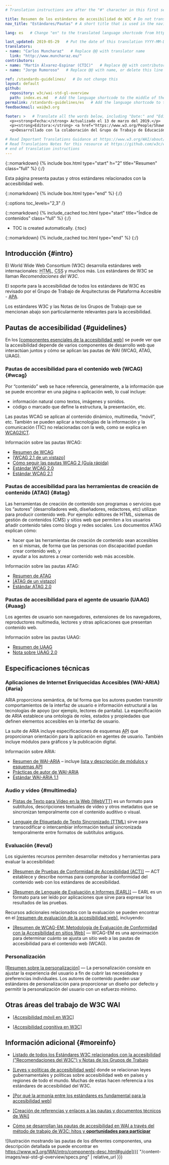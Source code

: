 ```yaml
---
# Translation instructions are after the "#" character in this first section. They are comments that do not show up in the web page. You do not need to translate the instructions after #.

title: Resumen de los estándares de accesibilidad de W3C # Do not translate "title:". Do translate the text after "title:".
nav_title: "Estándares/Pautas" # A short title that is used in the navigation

lang: es   # Change "en" to the translated language shortcode from https://www.iana.org/assignments/language-subtag-registry/language-subtag-registry

last_updated: 2019-05-29   # Put the date of this translation YYYY-MM-DD (with month in the middle)
translators: 
- name: "Carlos Muncharaz"   # Replace @@ with translator name
  link: "http://www.muncharaz.eu/"
contributors:
- name: "Martín Álvarez-Espinar (CTIC)"   # Replace @@ with contributor name, or delete this line if none
- name: "Jorge Rumoroso"   # Replace @@ with name, or delete this line if not multiple contributors

ref: /standards-guidelines/   # Do not change this
layout: default
github:
  repository: w3c/wai-std-gl-overview
  path: index.es.md   # Add the language shortcode to the middle of the filename, for example index.fr.md
permalink: /standards-guidelines/es   # Add the language shortcode to the end; for example /standards-guidelines/fr
feedbackmail: wai@w3.org

footer: >   # Translate all the words below, including "Date:" and "Editor:". Do not change these dates.
  <p><strong>Fecha:</strong> Actualizado el 13 de marzo del 2019.</p>
  <p><strong>Editora:</strong> <a href="https://www.w3.org/People/Shawn/">Shawn Lawton Henry</a>.</p>
  <p>Desarrollado con la colaboración del Grupo de Trabajo de Educación y Difusión (<a href="https://www.w3.org/WAI/EO/">EOWG</a>).</p>

# Read Important Translations Guidance at https://www.w3.org/WAI/about/translating/#important
# Read Translations Notes for this resource at https://github.com/w3c/wai-std-gl-overview/blob/master/README.md
# end of translation instructions
---
```



{::nomarkdown}
{% include box.html type="start" h="2" title="Resumen" class="full" %}
{:/}

Esta página presenta pautas y otros estándares relacionados con la accesibilidad web.

{::nomarkdown}
{% include box.html type="end" %}
{:/}


{::options toc_levels="2,3" /}

{::nomarkdown}
{% include_cached toc.html type="start" title="Índice de contenidos" class="full" %}
{:/}

-   TOC is created automatically.
{:toc}

{::nomarkdown}
{% include_cached toc.html type="end" %}
{:/}

## Introducción {#intro}

El World Wide Web Consortium (W3C) desarrolla estándares web internacionales: <abbr title="Hypertext Markup Language">HTML</abbr>, <abbr title="Cascading Style Sheets">CSS</abbr> y muchos más. Los estándares de W3C se llaman <dfn>Recomendaciones del W3C</dfn>.
 
El soporte para la accesibilidad de todos los estándares de W3C es revisado por el Grupo de Trabajo de Arquitecturas de Plataforma Accesible - [APA](/about/groups/apawg/).
 
Los estándares W3C y las Notas de los Grupos de Trabajo que se mencionan abajo son particularmente relevantes para la accesibilidad.

## Pautas de accesibilidad {#guidelines}

En los [[componentes esenciales de la accesibilidad web]](/fundamentals/components/) se puede ver que la accesibilidad depende de varios componentes de desarrollo web que interactúan juntos y cómo se aplican las pautas de WAI (WCAG, ATAG, UAAG).

### Pautas de accesibilidad para el contenido web (WCAG) {#wcag}

Por “contenido” web se hace referencia, generalmente, a la información que se puede encontrar en una página o aplicación web, lo cual incluye:
 
* información natural como textos, imágenes y sonidos.
* código o marcado que define la estructura, la presentación, etc.
 
Las pautas WCAG se aplican al contenido dinámico, multimedia, “móvil”, etc. También se pueden aplicar a tecnologías de la información y la comunicación (TIC) no relacionadas con la web, como se explica en [WCAG2ICT](/standards-guidelines/wcag/non-web-ict/).

Información sobre las pautas WCAG:
- [Resumen de WCAG](  /standards-guidelines/wcag/)
- [[WCAG 2.1 de un vistazo]](/standards-guidelines/wcag/glance/)
- [Cómo seguir las pautas WCAG 2 (Guía rápida)](https://www.w3.org/WAI/WCAG21/quickref/)
- [Estándar WCAG 2.0](https://www.w3.org/TR/WCAG20/)
- [Estándar WCAG 2.1](https://www.w3.org/TR/WCAG21/)

### Pautas de accesibilidad para las herramientas de creación de contenido (ATAG) {#atag}

Las herramientas de creación de contenido son programas o servicios que los “autores” (desarrolladores web, diseñadores, redactores, etc) utilizan para producir contenido web. Por ejemplo: editores de HTML, sistemas de gestión de contenidos (CMS) y sitios web que permiten a los usuarios añadir contenido tales como blogs y redes sociales. Los documentos ATAG explican cómo:

* hacer que las herramientas de creación de contenido sean accesibles en sí mismas, de forma que las personas con discapacidad puedan crear contenido web, y
* ayudar a los autores a crear contenido web más accesible.

Información sobre las pautas ATAG:
- [Resumen de ATAG](/standards-guidelines/atag/)
- [[ATAG de un vistazo]](/standards-guidelines/atag/glance/)
- [Estándar ATAG 2.0](https://www.w3.org/TR/ATAG/)

### Pautas de accesibilidad para el agente de usuario (UAAG) {#uaag}

Los agentes de usuario son navegadores, extensiones de los navegadores, reproductores multimedia, lectores y otras aplicaciones que presentan contenido web.

Información sobre las pautas UAAG:
- [Resumen de UAAG](/standards-guidelines/uaag/)
- [Nota sobre UAAG 2.0](https://www.w3.org/TR/UAAG20/)

## Especificaciones técnicas

### Aplicaciones de Internet Enriquecidas Accesibles (WAI-ARIA) {#aria}

ARIA proporciona semántica, de tal forma que los autores pueden transmitir comportamientos de la interfaz de usuario e información estructural a las tecnologías de apoyo (por ejemplo, lectores de pantalla). La especificación de ARIA establece una ontología de roles, estados y propiedades que definen elementos accesibles en la interfaz de usuario.

La suite de ARIA incluye especificaciones de esquemas <abbr title="application programming interface">API</abbr> que proporcionan orientación para la aplicación en agentes de usuario. También incluye módulos para gráficos y la publicación digital.

Información sobre ARIA:
- [Resumen de WAI-ARIA](/standards-guidelines/aria/) – incluye [lista y descripción de módulos y esquemas API](/standards-guidelines/aria/#versions)
- [Prácticas de autor de WAI-ARIA](https://www.w3.org/TR/wai-aria-practices/)
- [Estándar WAI-ARIA 1.1](https://www.w3.org/TR/wai-aria-1.1/)

### Audio y vídeo {#multimedia}

- [Pistas de Texto para Vídeo en la Web (WebVTT)](https://www.w3.org/TR/webvtt/) es un formato para subtítulos, descripciones textuales de vídeo y otros metadatos que se sincronizan temporalmente con el contenido auditivo o visual.

- [Lenguaje de Etiquetado de Texto Sincronizado (TTML)](https://www.w3.org/TR/ttml/) sirve para transcodificar o intercambiar información textual sincronizada temporalmente entre formatos de subtítulos antiguos.

### Evaluación {#eval}

Los siguientes recursos permiten desarrollar métodos y herramientas para evaluar la accesibilidad:

- [[Resumen de Pruebas de Conformidad de Accesibilidad (ACT)]](/standards-guidelines/act/) &mdash; ACT establece y describe normas para comprobar la conformidad del contenido web con los estándares de accesibilidad.

- [[Resumen de Lenguaje de Evaluación e Informes (EARL)]](/standards-guidelines/earl/) &mdash; EARL es un formato para ser leído por aplicaciones que sirve para expresar los resultados de las pruebas.

Recursos adicionales relacionados con la evaluación se pueden encontrar en el [[resumen de evaluación de la accesibilidad web]](/test-evaluate/), incluyendo:

- [[Resumen de WCAG-EM: Metodología de Evaluación de Conformidad con la Accesibilidad en sitios Web]](/test-evaluate/conformance/wcag-em/) &mdash; WCAG-EM es una aproximación para determinar cuánto se ajusta un sitio web a las pautas de accesibilidad para el contenido web (WCAG).

### Personalización

[[Resumen sobre la personalización]](/personalization/) &mdash; La personalización consiste en ajustar la experiencia del usuario a fin de cubrir las necesidades y preferencias individuales. Los autores de contenido pueden usar estándares de personalización para proporcionar un diseño por defecto y permitir la personalización del usuario con un esfuerzo mínimo.

## Otras áreas del trabajo de W3C WAI

- [[Accesibilidad móvil en W3C]](/standards-guidelines/mobile/)

- [[Accesibilidad cognitiva en W3C]](/cognitive/)

## Información adicional {#moreinfo}

- [Listado de todos los Estándares W3C relacionados con la accesibilidad ("Recomendaciones del W3C") y Notas de los Grupos de Trabajo](https://www.w3.org/TR/#tr_Accessibility__All_)

- [[Leyes y políticas de accesibilidad web]](/policies/) donde se relacionan leyes gubernamentales y políticas sobre accesibilidad web en países y regiones de todo el mundo. Muchas de estas hacen referencia a los estándares de accesibilidad del W3C.

- [[Por qué la armonía entre los estándares es fundamental para la accesibilidad web]](/standards-guidelines/harmonization/)

- [[Creación de referencias y enlaces a las pautas y documentos técnicos de WAI]](/standards-guidelines/linking/)

- [Cómo se desarrollan las pautas de accesibilidad en WAI a través del método de trabajo de W3C: hitos y **oportunidades para participar**](/standards-guidelines/w3c-process/)

![Ilustración mostrando las pautas de los diferentes componentes, una descripción detallada se puede encontrar en https://www.w3.org/WAI/intro/components-desc.html#guide]({{ "/content-images/wai-std-gl-overview/specs.png" | relative_url }})
